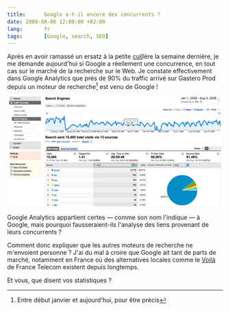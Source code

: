 ```yaml
---
title:      Google a-t-il encore des concurrents ?
date: 2008-08-06 12:00:00 +02:00
lang:       fr
tags:       [Google, search, SEO]
---
```


Après en avoir ramassé un ersatz à la petite [cuil](/2008/07/y-a-une-cuil-dans-le-potage.html)lère la semaine dernière, je me demande aujourd'hui si Google a réellement une concurrence, en tout cas sur le marché de la recherche sur le Web. Je constate effectivement dans Google Analytics que près de 90% du traffic arrivé sur Gastero Prod depuis un moteur de recherche[^1] est venu de Google !

[^1]: Entre début janvier et aujourd'hui, pour être précis

![](Search_Engines_-_Google_Analytics.png "Classement des moteurs de recherche menant à ce site")

Google Analytics appartient certes — comme son nom l'indique — à Google, mais pourquoi fausseraient-ils l'analyse des liens provenant de leurs concurrents ?

Comment donc expliquer que les autres moteurs de recherche ne m'envoient personne ? J'ai du mal à croire que Google ait tant de parts de marché, notamment en France où des alternatives locales comme le [Voilà](http://www.voila.fr/) de France Telecom existent depuis longtemps.

Et vous, que disent vos statistiques ?
